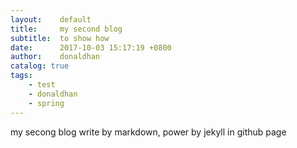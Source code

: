 ```yaml
---
layout:    default
title:     my second blog
subtitle:  to show how
date:      2017-10-03 15:17:19 +0800
author:    donaldhan
catalog: true
tags:
    - test
    - donaldhan
    - spring  
---
```


my secong blog write by markdown, power by jekyll in github page
